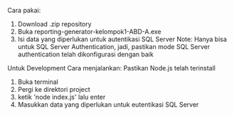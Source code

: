 Cara pakai:
1. Download .zip repository
2. Buka reporting-generator-kelompok1-ABD-A.exe
3. Isi data yang diperlukan untuk autentikasi SQL Server
Note: Hanya bisa untuk SQL Server Authentication, jadi, pastikan mode SQL Server authentication telah dikonfigurasi dengan baik

Untuk Development
Cara menjalankan:
Pastikan Node.js telah terinstall
1. Buka terminal
2. Pergi ke direktori project
3. ketik 'node index.js' lalu enter
4. Masukkan data yang diperlukan untuk eutentikasi SQL Server
